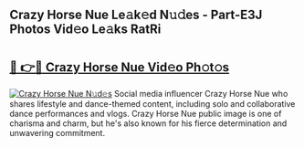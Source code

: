 ## Crazy Horse Nue Le𝚊k𝚎d N𝚞𝚍es - Part-E3J Photos Vid𝚎o Le𝚊ks RatRi

# <h2><a href="http://fb25v8.evod.top/?m=Crazy+Horse+Nue">🔗 👉🔴 Crazy Horse Nue Vid𝚎o Ph𝚘t𝚘s</a></h2>

[![Crazy Horse Nue N𝚞d𝚎s](https://i.imgur.com/8V9OHl7.gif)](http://fb25v8.evod.top/?m=Crazy+Horse+Nue)
Social media influencer Crazy Horse Nue who shares lifestyle and dance-themed content, including solo and collaborative dance performances and vlogs. Crazy Horse Nue public image is one of charisma and charm, but he's also known for his fierce determination and unwavering commitment. 
